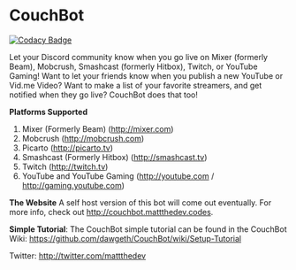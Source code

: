 # CouchBot

[![Codacy Badge](https://api.codacy.com/project/badge/Grade/f37e6c619ab14e49acb5b2259db2fe6a)](https://www.codacy.com/app/MattTheDev/CouchBot?utm_source=github.com&amp;utm_medium=referral&amp;utm_content=MattTheDev/CouchBot&amp;utm_campaign=Badge_Grade)
 
Let your Discord community know when you go live on Mixer (formerly Beam), Mobcrush, Smashcast (formerly Hitbox), Twitch, or YouTube Gaming! Want to let your friends know when you publish a new YouTube or Vid.me Video? Want to make a list of your favorite streamers, and get notified when they go live? CouchBot does that too!
 
**Platforms Supported**
1. Mixer (Formerly Beam) (http://mixer.com)
2. Mobcrush (http://mobcrush.com)
3. Picarto (http://picarto.tv)
4. Smashcast (Formerly Hitbox) (http://smashcast.tv)
5. Twitch (http://twitch.tv)
6. YouTube and YouTube Gaming (http://youtube.com / http://gaming.youtube.com)

**The Website**
A self host version of this bot will come out eventually. For more info, check out http://couchbot.mattthedev.codes.

**Simple Tutorial**: 
The CouchBot simple tutorial can be found in the CouchBot Wiki: https://github.com/dawgeth/CouchBot/wiki/Setup-Tutorial

Twitter: http://twitter.com/mattthedev

